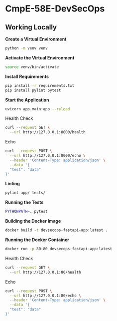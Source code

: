 # CmpE-58E-DevSecOps

## Working Locally

**Create a Virtual Environment**

```bash
python -m venv venv
```

**Activate the Virtual Environment**

```bash
source venv/bin/activate
```

**Install Requirements**

```bash
pip install -r requirements.txt
pip install pylint pytest

```

**Start the Application**

```bash
uvicorn app.main:app --reload
```

Health Check
```bash
curl --request GET \
  --url http://127.0.0.1:8000/health
```

Echo
```bash
curl --request POST \
  --url http://127.0.0.1:8000/echo \
  --header 'Content-Type: application/json' \
  --data '{
  "test": "data"
}'
```

**Linting**

```bash
pylint app/ tests/
```

**Running the Tests**

```bash
PYTHONPATH=. pytest
```

**Building the Docker Image**

```bash
docker build -t devsecops-fastapi-app:latest .
```

**Running the Docker Container**

```bash
docker run -p 80:80 devsecops-fastapi-app:latest
```

Health Check
```bash
curl --request GET \
  --url http://127.0.0.1:80/health
```

Echo
```bash
curl --request POST \
  --url http://127.0.0.1:80/echo \
  --header 'Content-Type: application/json' \
  --data '{
  "test": "data"
}'
```
